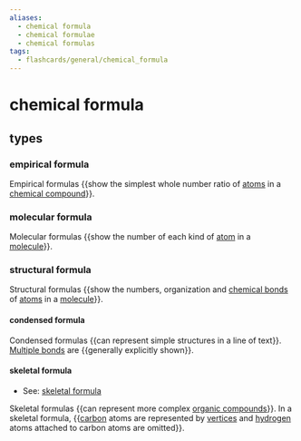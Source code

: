 ```yaml
---
aliases:
  - chemical formula
  - chemical formulae
  - chemical formulas
tags:
  - flashcards/general/chemical_formula
---
```


# chemical formula

## types

### empirical formula

Empirical formulas {{show the simplest whole number ratio of [atoms](atom.md) in a [chemical compound](chemical%20compound.md)}}. <!--SR:!2024-02-16,206,270-->

### molecular formula

Molecular formulas {{show the number of each kind of [atom](atom.md) in a [molecule](molecule.md)}}. <!--SR:!2023-10-21,151,290-->

### structural formula

Structural formulas {{show the numbers, organization and [chemical bonds](chemical%20bond.md) of [atoms](atom.md) in a [molecule](molecule.md)}}. <!--SR:!2024-01-16,101,190-->

#### condensed formula

Condensed formulas {{can represent simple structures in a line of text}}. [Multiple bonds](bond%20order.md) are {{generally explicitly shown}}. <!--SR:!2024-05-17,304,290!2024-01-17,225,315-->

#### skeletal formula

- See: [skeletal formula](skeletal%20formula.md)

Skeletal formulas {{can represent more complex [organic compounds](organic%20compound.md)}}. In a skeletal formula, {{[carbon](carbon.md) atoms are represented by [vertices](vertx%20(geometry).md) and [hydrogen](hydrogen.md) atoms attached to carbon atoms are omitted}}. <!--SR:!2024-11-04,422,290!2024-01-26,189,255-->
